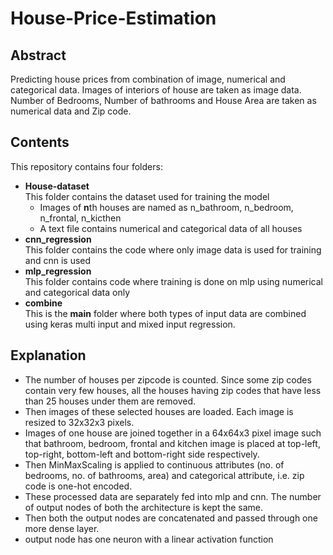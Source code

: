 # House-Price-Estimation

## Abstract
Predicting house prices from combination of image, numerical and categorical data. Images of interiors of house are taken as image data. Number of Bedrooms, Number of bathrooms and House Area are taken as numerical data and Zip code.

## Contents
This repository contains four folders:
* **House-dataset**\
This folder contains the dataset used for training the model
    * Images of **n**th houses are named as n_bathroom, n_bedroom, n_frontal, n_kicthen
    * A text file contains numerical and categorical data of all houses
* **cnn_regression**\
This folder contains the code where only image data is used for training and cnn is used
* **mlp_regression**\
This folder contains code where training is done on mlp using numerical and categorical data only 
* **combine**\
This is the **main** folder where both types of input data are combined using keras multi input and mixed input regression.


## Explanation
* The number of houses per zipcode is counted. Since some zip codes contain very few houses, all the houses having zip codes that have less than 25 houses under them are removed.
* Then images of these selected houses are loaded. Each image is resized to 32x32x3 pixels.
* Images of one house are joined together in a 64x64x3 pixel image such that bathroom, bedroom, frontal and kitchen image is placed at top-left, top-right, bottom-left and bottom-right side respectively.
* Then MinMaxScaling is applied to continuous attributes (no. of bedrooms, no. of bathrooms, area) and categorical attribute, i.e. zip code is one-hot encoded.
* These processed data are separately fed into mlp and cnn. The number of output nodes of both the architecture is kept the same.
* Then both the output nodes are concatenated and passed through one more dense layer.
* output node has one neuron with a linear activation function
